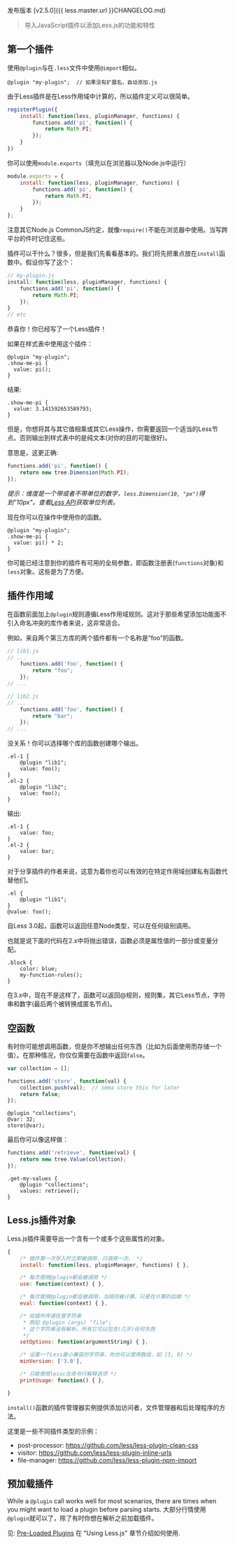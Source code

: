 发布版本 [v2.5.0]({{ less.master.url }}CHANGELOG.md)

> 导入JavaScript插件以添加Less.js的功能和特性

## 第一个插件

使用`@plugin`与在`.less`文件中使用`@import`相似。
```less
@plugin "my-plugin";  // 如果没有扩展名，自动添加.js
```
由于Less插件是在Less作用域中计算的，所以插件定义可以很简单。

```js
registerPlugin({
    install: function(less, pluginManager, functions) {
        functions.add('pi', function() {
            return Math.PI;
        });
    }
})
```
你可以使用`module.exports`（填充以在浏览器以及Node.js中运行）
```js
module.exports = {
    install: function(less, pluginManager, functions) {
        functions.add('pi', function() {
            return Math.PI;
        });
    }
};
```
注意其它Node.js CommonJS约定，就像`require()`不能在浏览器中使用。当写跨平台的件时记住这些。

插件可以干什么？很多，但是我们先看看基本的。我们将先把重点放在`install`函数中。假设你写了这个：

```js
// my-plugin.js
install: function(less, pluginManager, functions) {
    functions.add('pi', function() {
        return Math.PI;
    });
}
// etc
```

恭喜你！你已经写了一个Less插件！


如果在样式表中使用这个插件：
```less
@plugin "my-plugin";
.show-me-pi {
  value: pi();
}
```
结果:
```less
.show-me-pi {
  value: 3.141592653589793;
}
```
但是，你想将其与其它值相乘或其它Less操作，你需要返回一个适当的Less节点。否则输出到样式表中的是纯文本(对你的目的可能很好)。

意思是，这更正确:

```js
functions.add('pi', function() {
    return new tree.Dimension(Math.PI);
});
```

_提示：维度是一个带或者不带单位的数字，`less.Dimension(10, "px")`得到“10px"。查看[Less API](TODO)获取单位列表。_

现在你可以在操作中使用你的函数。
```less
@plugin "my-plugin";
.show-me-pi {
  value: pi() * 2;
}
```

你可能已经注意到你的插件有可用的全局参数，即函数注册表(`functions`对象)和`less`对象。这些是为了方便。

## 插件作用域

在函数前面加上`@plugin`规则遵循Less作用域规则。这对于那些希望添加功能面不引入命名冲突的库作者来说，这非常适合。

例如，来自两个第三方库的两个插件都有一个名称是“foo”的函数。
```js
// lib1.js
// ...
    functions.add('foo', function() {
        return "foo";
    });
// ...

// lib2.js
// ...
    functions.add('foo', function() {
        return "bar";
    });
// ...
```

没关系！你可以选择哪个库的函数创建哪个输出。

```less
.el-1 {
    @plugin "lib1";
    value: foo();
}
.el-2 {
    @plugin "lib2";
    value: foo();
}
```
输出:
```less
.el-1 {
    value: foo;
}
.el-2 {
    value: bar;
}
```

对于分享插件的作者来说，这意为着你也可以有效的在特定作用域创建私有函数代替他们。

```less
.el {
    @plugin "lib1";
}
@value: foo();
```

自Less 3.0起，函数可以返回任意Node类型，可以在任何级别调用。

也就是说下面的代码在2.x中将抛出错误，函数必须是属性值的一部分或变量分配。

```less
.block {
    color: blue;
    my-function-rules();
}
```
在3.x中，现在不是这样了，函数可以返回@规则，规则集，其它Less节点，字符串和数字(最后两个被转换成匿名节点)。

## 空函数

有时你可能想调用函数，但是你不想输出任何东西（比如为后面使用而存储一个值）。在那种情况，你仅仅需要在函数中返回`false`。

```js
var collection = [];

functions.add('store', function(val) {
    collection.push(val);  // imma store this for later
    return false;
});
```
```less
@plugin "collections";
@var: 32;
store(@var);
```

最后你可以像这样做：
```js
functions.add('retrieve', function(val) {
    return new tree.Value(collection);
});
```
```less
.get-my-values {
    @plugin "collections";
    values: retrieve();   
}
```

## Less.js插件对象

Less.js插件需要导出一个含有一个或多个这些属性的对象。
```js
{
    /* 插件第一次导入时立即被调用，只调用一次。 */
    install: function(less, pluginManager, functions) { },

    /* 每次使用@plugin都会被调用 */
    use: function(context) { },

    /* 每次使用@plugin都会被调用，当规则被计算。只是在计算的后期 */
    eval: function(context) { },

    /* 给插件传递任意字符串
     * 例如 @plugin (args) "file";
     * 这个字符串没有解析，所有它可以包含(几乎)任何东西
     */
    setOptions: function(argumentString) { },

    /* 设置一个Less最小兼容的字符串，你也可以使用数组，如 [3, 0] */
    minVersion: ['3.0'],

    /* 只能使用lessc在命令行解释选项 */
    printUsage: function() { },

}
```
`install()`函数的插件管理器实例提供添加访问者，文件管理器和后处理程序的方法。

这里是一些不同插件类型的示例： <!-- TODO: 更新示例 -->
 - post-processor: https://github.com/less/less-plugin-clean-css
 - visitor: https://github.com/less/less-plugin-inline-urls
 - file-manager: https://github.com/less/less-plugin-npm-import

## 预加载插件

While a `@plugin` call works well for most scenarios, there are times when you might want to load a plugin before parsing starts.
大部分行情使用`@plugin`就可以了，除了有时你想在解析之前加载插件。

见: [Pre-Loaded Plugins](../usage/#plugins) 在 "Using Less.js" 章节介绍如何使用.
